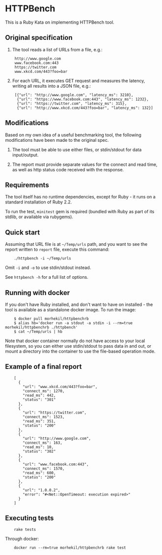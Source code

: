 # HTTPBench

This is a Ruby Kata on implementing HTTPBench tool.

## Original specification

1. The tool reads a list of URLs from a file, e.g.:

        http://www.google.com
        www.facebook.com:443
        https://twitter.com
        www.xkcd.com/443?foo=bar

2. For each URL, it executes GET request and measures the latency,
writing all results into a JSON file, e.g.:

        [{"url": "http://www.google.com", "latency_ms": 3210},
         {"url": "https://www.facebook.com:443", "latency_ms": 1232},
         {"url": "https://twitter.com", "latency_ms": 315},
         {"url": "http://www.xkcd.com/443?foo=bar", "latency_ms": 132}]

## Modifications

Based on my own idea of a useful benchmarking tool, the following modifications
have been made to the original spec.

1. The tool must be able to use either files, or stdin/stdout for data
input/output.

2. The report must provide separate values for the connect and read time, as
well as http status code received with the response.

## Requirements

The tool itself has no runtime dependencies, except for Ruby - it runs on a
standard installation of Ruby 2.2.

To run the test, `minitest` gem is required (bundled with Ruby as part of its
stdlib, or available via rubygems).

## Quick start

Assuming that URL file is at `~/Temp/urls` path, and you want to see the report
written to `report` file, execute this command:

        ./httpbench -i ~/Temp/urls

Omit `-i` and `-o` to use stdin/stdout instead.

See `httpbench -h` for a full list of options.

## Running with docker

If you don't have Ruby installed, and don't want to have on installed - the tool
is available as a standalone docker image. To run the image:

        $ docker pull morhekil/httpbenchrb
        $ alias hb='docker run -a stdout -a stdin -i --rm=true morhekil/httpbenchrb ./httpbench'
        $ cat ~/Temp/urls | hb

Note that docker container normally do not have access to your local filesystem,
so you can either use stdin/stdout to pass data in and out, or mount a directory
into the container to use the file-based operation mode.

## Example of a final report

        [
          {
            "url": "www.xkcd.com/443?foo=bar",
            "connect_ms": 1270,
            "read_ms": 442,
            "status": "301"
          },
          {
            "url": "https://twitter.com",
            "connect_ms": 1523,
            "read_ms": 351,
            "status": "200"
          },
          {
            "url": "http://www.google.com",
            "connect_ms": 163,
            "read_ms": 10,
            "status": "302"
          },
          {
            "url": "www.facebook.com:443",
            "connect_ms": 1570,
            "read_ms": 600,
            "status": "200"
          },
          {
            "url": "1.0.0.2",
            "error": "#<Net::OpenTimeout: execution expired>"
          }
        ]

## Executing tests

        rake tests

Through docker:

        docker run --rm=true morhekil/httpbenchrb rake test
